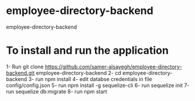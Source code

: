 # employee-directory-backend
employee-directory-backend

To install and run the application
====================================
1- Run git clone https://github.com/samer-alsayegh/employee-directory-backend.git employee-directory-backend
2- cd employee-directory-backend
3- run npm install
4- edit databse credentials in file config/config.json
5- run npm install -g sequelize-cli
6- run sequelize init
7- run sequelize db:migrate
8- run npm start
